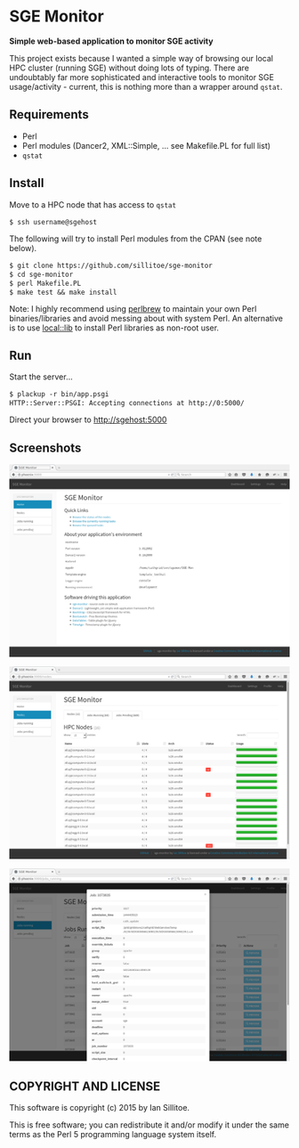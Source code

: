 # SGE Monitor

**Simple web-based application to monitor SGE activity**

This project exists because I wanted a simple way of browsing our local HPC cluster (running SGE)
without doing lots of typing. There are undoubtably far more sophisticated and interactive tools to monitor SGE usage/activity - current, this is nothing more than a wrapper around `qstat`.

## Requirements

 * Perl
 * Perl modules (Dancer2, XML::Simple, ... see Makefile.PL for full list)
 * `qstat`

## Install

Move to a HPC node that has access to `qstat`

    $ ssh username@sgehost

The following will try to install Perl modules from the CPAN (see note below).

    $ git clone https://github.com/sillitoe/sge-monitor
    $ cd sge-monitor
    $ perl Makefile.PL
    $ make test && make install

Note: I highly recommend using [perlbrew](http://perlbrew.pl) to maintain your own Perl binaries/libraries and avoid messing about with system Perl. An alternative is to use [local::lib](http://stackoverflow.com/questions/2980297/how-can-i-use-cpan-as-a-non-root-user "StackOverflow: how-can-i-use-cpan-as-a-non-root-user") to install Perl libraries as non-root user.

## Run

Start the server...

    $ plackup -r bin/app.psgi
    HTTP::Server::PSGI: Accepting connections at http://0:5000/

Direct your browser to [http://sgehost:5000](http://sgehost:5000)

## Screenshots

![Home](/resources/screenshot-home.png?raw=true "Screenshot of home page")

![Nodes](/resources/screenshot-nodes.png?raw=true "Screenshot of 'nodes' page")

![Job details](/resources/screenshot-jobs.png?raw=true "Screenshot of 'job detail' page")

## COPYRIGHT AND LICENSE

This software is copyright (c) 2015 by Ian Sillitoe.

This is free software; you can redistribute it and/or modify it under the same terms as the Perl 5 programming language system itself.

